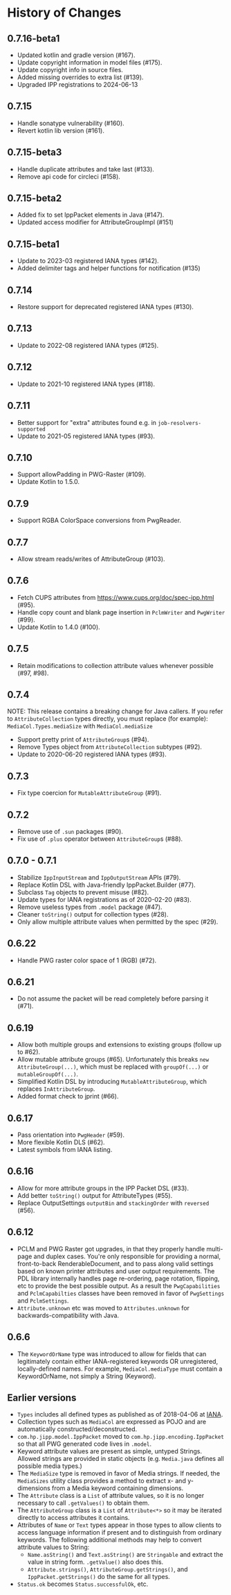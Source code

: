 # History of Changes

## 0.7.16-beta1

* Updated kotlin and gradle version (#167).
* Update copyright information in model files (#175).
* Update copyright info in source files.
* Added missing overrides to extra list (#139).
* Upgraded IPP registrations to 2024-06-13

## 0.7.15

* Handle sonatype vulnerability (#160).
* Revert kotlin lib version (#161).

## 0.7.15-beta3

* Handle duplicate attributes and take last (#133).
* Remove api code for circleci (#158).

## 0.7.15-beta2

* Added fix to set IppPacket elements in Java (#147).
* Updated access modifier for AttributeGroupImpl (#151)

## 0.7.15-beta1

* Update to 2023-03 registered IANA types (#142).
* Added delimiter tags and helper functions for notification (#135)

## 0.7.14

* Restore support for deprecated registered IANA types (#130).

## 0.7.13

* Update to 2022-08 registered IANA types (#125).

## 0.7.12

* Update to 2021-10 registered IANA types (#118).

## 0.7.11

* Better support for "extra" attributes found e.g. in `job-resolvers-supported`
* Update to 2021-05 registered IANA types (#93).

## 0.7.10

* Support allowPadding in PWG-Raster (#109).
* Update Kotlin to 1.5.0.

## 0.7.9

* Support RGBA ColorSpace conversions from PwgReader.

## 0.7.7

* Allow stream reads/writes of AttributeGroup (#103).

## 0.7.6

* Fetch CUPS attributes from https://www.cups.org/doc/spec-ipp.html (#95).
* Handle copy count and blank page insertion in `PclmWriter` and `PwgWriter` (#99).
* Update Kotlin to 1.4.0 (#100).

## 0.7.5

* Retain modifications to collection attribute values whenever possible (#97, #98).

## 0.7.4

NOTE: This release contains a breaking change for Java callers. If you refer to `AttributeCollection` types directly, you must replace (for example): `MediaCol.Types.mediaSize` with `MediaCol.mediaSize`

* Support pretty print of `AttributeGroup`s (#94).
* Remove Types object from `AttributeCollection` subtypes (#92).
* Update to 2020-06-20 registered IANA types (#93).

## 0.7.3

* Fix type coercion for `MutableAttributeGroup` (#91).

## 0.7.2

* Remove use of `.sun` packages (#90).
* Fix use of `.plus` operator between `AttributeGroup`s (#88).

## 0.7.0 - 0.7.1

* Stabilize `IppInputStream` and `IppOutputStream` APIs (#79).
* Replace Kotlin DSL with Java-friendly IppPacket.Builder (#77).
* Subclass `Tag` objects to prevent misuse (#82).
* Update types for IANA registrations as of 2020-02-20 (#83).
* Remove useless types from `.model` package (#47).
* Cleaner `toString()` output for collection types (#28).
* Only allow multiple attribute values when permitted by the spec (#29).

## 0.6.22

* Handle PWG raster color space of 1 (RGB) (#72).

## 0.6.21

* Do not assume the packet will be read completely before parsing it (#71).

## 0.6.19

* Allow both multiple groups and extensions to existing groups (follow up to #62).
* Allow mutable attribute groups (#65). Unfortunately this breaks `new AttributeGroup(...)`, which must be replaced with `groupOf(...)` or `mutableGroupOf(...)`.
* Simplified Kotlin DSL by introducing `MutableAttributeGroup`, which replaces `InAttributeGroup`.
* Added format check to jprint (#66).

## 0.6.17

* Pass orientation into `PwgHeader` (#59).
* More flexible Kotlin DLS (#62).
* Latest symbols from IANA listing.

## 0.6.16

* Allow for more attribute groups in the IPP Packet DSL (#33).
* Add better `toString()` output for AttributeTypes (#55).
* Replace OutputSettings `outputBin` and `stackingOrder` with `reversed` (#56).

## 0.6.12

* PCLM and PWG Raster got upgrades, in that they properly handle multi-page and duplex cases. You're only responsible for providing a normal, front-to-back RenderableDocument, and to pass along valid settings based on known printer attributes and user output requirements. The PDL library internally handles page re-ordering, page rotation, flipping, etc to provide the best possible output. As a result the `PwgCapabilities` and `PclmCapabilties` classes have been removed in favor of `PwgSettings` and `PclmSettings`.
* `Attribute.unknown` etc was moved to `Attributes.unknown` for backwards-compatibility with Java.

## 0.6.6

* The `KeywordOrName` type was introduced to allow for fields that can legitimately contain either IANA-registered
  keywords OR unregistered, locally-defined names. For example, `MediaCol.mediaType` must contain a KeywordOrName,
  not simply a String (Keyword).

## Earlier versions

* `Types` includes all defined types as published as of 2018-04-06 at
  [IANA](https://www.iana.org/assignments/ipp-registrations/ipp-registrations.xml).
* Collection types such as `MediaCol` are expressed as POJO and are automatically constructed/deconstructed.
* `com.hp.jipp.model.IppPacket` moved to `com.hp.jipp.encoding.IppPacket` so that all PWG generated code lives in `.model`.
* Keyword attribute values are present as simple, untyped Strings. Allowed strings are provided in static objects
  (e.g. `Media.java` defines all possible media types.)
* The `MediaSize` type is removed in favor of Media strings. If needed, the `MediaSizes` utility class provides a method
  to extract x- and y-dimensions from a Media keyword containing dimensions.
* The `Attribute` class is a `List` of attribute values, so it is no longer necessary to call `.getValues()`
  to obtain them.
* The `AttributeGroup` class is a `List` of `Attribute<*>` so it may be iterated directly to access attributes it
  contains.
* Attributes of `Name` or `Text` types appear in those types to allow clients to access language information if
  present and to distinguish from ordinary keywords. The following additional methods may help to convert attribute
  values to String:
  * `Name.asString()` and `Text.asString()` are `Stringable` and extract the value in string form. `.getValue()` also does this.
  * `Attribute.strings()`, `AttributeGroup.getStrings()`, and `IppPacket.getStrings()` do the same for all types.
* `Status.ok` becomes `Status.successfulOk`, etc.
